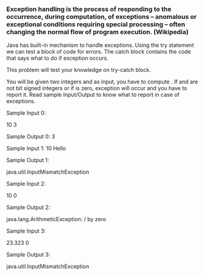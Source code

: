 ### Exception handling is the process of responding to the occurrence, during computation, of exceptions – anomalous or exceptional conditions requiring special processing – often changing the normal flow of program execution. (Wikipedia)

Java has built-in mechanism to handle exceptions. Using the try statement we can test a block of code for errors. The catch block contains the code that says what to do if exception occurs.

This problem will test your knowledge on try-catch block.

You will be given two integers  and  as input, you have to compute . If  and  are not  bit signed integers or if  is zero, exception will occur and you have to report it. Read sample Input/Output to know what to report in case of exceptions.

Sample Input 0:

10
3


Sample Output 0:
3

Sample Input 1:
10
Hello


Sample Output 1:

java.util.InputMismatchException


Sample Input 2:

10
0


Sample Output 2:

java.lang.ArithmeticException: / by zero

Sample Input 3:

23.323
0

Sample Output 3:

java.util.InputMismatchException
